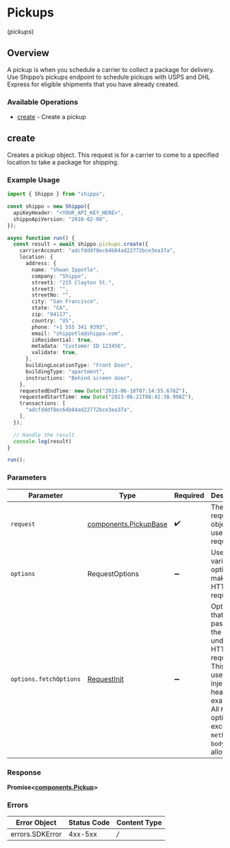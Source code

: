 # Pickups
(*pickups*)

## Overview

A pickup is when you schedule a carrier to collect a package for delivery.
Use Shippo’s pickups endpoint to schedule pickups with USPS and DHL Express for eligible shipments that you have already created.
<SchemaDefinition schemaRef="#/components/schemas/Pickup"/>

### Available Operations

* [create](#create) - Create a pickup

## create

Creates a pickup object. This request is for a carrier to come to a specified location to take a package for shipping.

### Example Usage

```typescript
import { Shippo } from "shippo";

const shippo = new Shippo({
  apiKeyHeader: "<YOUR_API_KEY_HERE>",
  shippoApiVersion: "2018-02-08",
});

async function run() {
  const result = await shippo.pickups.create({
    carrierAccount: "adcfdddf8ec64b84ad22772bce3ea37a",
    location: {
      address: {
        name: "Shwan Ippotle",
        company: "Shippo",
        street1: "215 Clayton St.",
        street3: "",
        streetNo: "",
        city: "San Francisco",
        state: "CA",
        zip: "94117",
        country: "US",
        phone: "+1 555 341 9393",
        email: "shippotle@shippo.com",
        isResidential: true,
        metadata: "Customer ID 123456",
        validate: true,
      },
      buildingLocationType: "Front Door",
      buildingType: "apartment",
      instructions: "Behind screen door",
    },
    requestedEndTime: new Date("2023-06-18T07:14:55.676Z"),
    requestedStartTime: new Date("2023-06-21T08:42:38.998Z"),
    transactions: [
      "adcfdddf8ec64b84ad22772bce3ea37a",
    ],
  });

  // Handle the result
  console.log(result)
}

run();
```

### Parameters

| Parameter                                                                                                                                                                      | Type                                                                                                                                                                           | Required                                                                                                                                                                       | Description                                                                                                                                                                    |
| ------------------------------------------------------------------------------------------------------------------------------------------------------------------------------ | ------------------------------------------------------------------------------------------------------------------------------------------------------------------------------ | ------------------------------------------------------------------------------------------------------------------------------------------------------------------------------ | ------------------------------------------------------------------------------------------------------------------------------------------------------------------------------ |
| `request`                                                                                                                                                                      | [components.PickupBase](../../models/components/pickupbase.md)                                                                                                                 | :heavy_check_mark:                                                                                                                                                             | The request object to use for the request.                                                                                                                                     |
| `options`                                                                                                                                                                      | RequestOptions                                                                                                                                                                 | :heavy_minus_sign:                                                                                                                                                             | Used to set various options for making HTTP requests.                                                                                                                          |
| `options.fetchOptions`                                                                                                                                                         | [RequestInit](https://developer.mozilla.org/en-US/docs/Web/API/Request/Request#options)                                                                                        | :heavy_minus_sign:                                                                                                                                                             | Options that are passed to the underlying HTTP request. This can be used to inject extra headers for examples. All `Request` options, except `method` and `body`, are allowed. |


### Response

**Promise\<[components.Pickup](../../models/components/pickup.md)\>**
### Errors

| Error Object    | Status Code     | Content Type    |
| --------------- | --------------- | --------------- |
| errors.SDKError | 4xx-5xx         | */*             |
